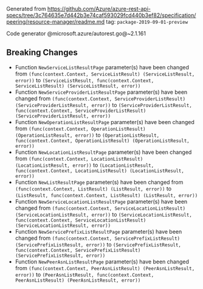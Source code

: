 Generated from https://github.com/Azure/azure-rest-api-specs/tree/3c764635e7d442b3e74caf593029fcd440b3ef82/specification/peering/resource-manager/readme.md tag: `package-2019-09-01-preview`

Code generator @microsoft.azure/autorest.go@~2.1.161

## Breaking Changes

- Function `NewServiceListResultPage` parameter(s) have been changed from `(func(context.Context, ServiceListResult) (ServiceListResult, error))` to `(ServiceListResult, func(context.Context, ServiceListResult) (ServiceListResult, error))`
- Function `NewServiceProviderListResultPage` parameter(s) have been changed from `(func(context.Context, ServiceProviderListResult) (ServiceProviderListResult, error))` to `(ServiceProviderListResult, func(context.Context, ServiceProviderListResult) (ServiceProviderListResult, error))`
- Function `NewOperationListResultPage` parameter(s) have been changed from `(func(context.Context, OperationListResult) (OperationListResult, error))` to `(OperationListResult, func(context.Context, OperationListResult) (OperationListResult, error))`
- Function `NewLocationListResultPage` parameter(s) have been changed from `(func(context.Context, LocationListResult) (LocationListResult, error))` to `(LocationListResult, func(context.Context, LocationListResult) (LocationListResult, error))`
- Function `NewListResultPage` parameter(s) have been changed from `(func(context.Context, ListResult) (ListResult, error))` to `(ListResult, func(context.Context, ListResult) (ListResult, error))`
- Function `NewServiceLocationListResultPage` parameter(s) have been changed from `(func(context.Context, ServiceLocationListResult) (ServiceLocationListResult, error))` to `(ServiceLocationListResult, func(context.Context, ServiceLocationListResult) (ServiceLocationListResult, error))`
- Function `NewServicePrefixListResultPage` parameter(s) have been changed from `(func(context.Context, ServicePrefixListResult) (ServicePrefixListResult, error))` to `(ServicePrefixListResult, func(context.Context, ServicePrefixListResult) (ServicePrefixListResult, error))`
- Function `NewPeerAsnListResultPage` parameter(s) have been changed from `(func(context.Context, PeerAsnListResult) (PeerAsnListResult, error))` to `(PeerAsnListResult, func(context.Context, PeerAsnListResult) (PeerAsnListResult, error))`
